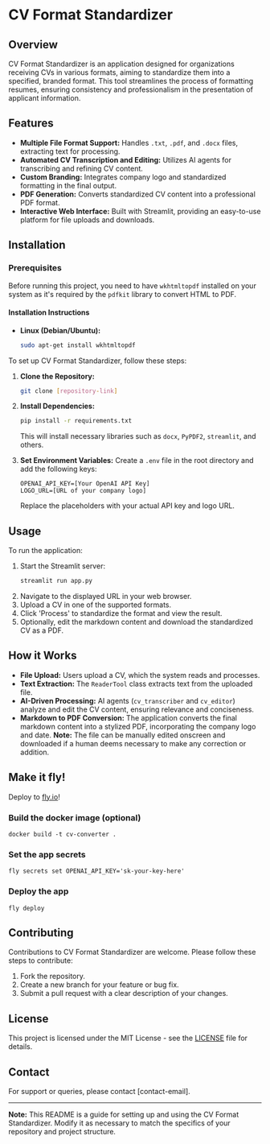 # CV Format Standardizer

## Overview

CV Format Standardizer is an application designed for organizations receiving CVs in various formats, aiming to standardize them into a specified, branded format. This tool streamlines the process of formatting resumes, ensuring consistency and professionalism in the presentation of applicant information.

## Features

- **Multiple File Format Support:** Handles `.txt`, `.pdf`, and `.docx` files, extracting text for processing.
- **Automated CV Transcription and Editing:** Utilizes AI agents for transcribing and refining CV content.
- **Custom Branding:** Integrates company logo and standardized formatting in the final output.
- **PDF Generation:** Converts standardized CV content into a professional PDF format.
- **Interactive Web Interface:** Built with Streamlit, providing an easy-to-use platform for file uploads and downloads.

## Installation

### Prerequisites

Before running this project, you need to have `wkhtmltopdf` installed on your system as it's required by the `pdfkit` library to convert HTML to PDF.

#### Installation Instructions

- **Linux (Debian/Ubuntu):**

  ```bash
  sudo apt-get install wkhtmltopdf
  ```

To set up CV Format Standardizer, follow these steps:

1. **Clone the Repository:**
   ```bash
   git clone [repository-link]
   ```
2. **Install Dependencies:**

   ```bash
   pip install -r requirements.txt
   ```

   This will install necessary libraries such as `docx`, `PyPDF2`, `streamlit`, and others.

3. **Set Environment Variables:**
   Create a `.env` file in the root directory and add the following keys:
   ```
   OPENAI_API_KEY=[Your OpenAI API Key]
   LOGO_URL=[URL of your company logo]
   ```
   Replace the placeholders with your actual API key and logo URL.

## Usage

To run the application:

1. Start the Streamlit server:
   ```bash
   streamlit run app.py
   ```
2. Navigate to the displayed URL in your web browser.
3. Upload a CV in one of the supported formats.
4. Click 'Process' to standardize the format and view the result.
5. Optionally, edit the markdown content and download the standardized CV as a PDF.

## How it Works

- **File Upload:** Users upload a CV, which the system reads and processes.
- **Text Extraction:** The `ReaderTool` class extracts text from the uploaded file.
- **AI-Driven Processing:** AI agents (`cv_transcriber` and `cv_editor`) analyze and edit the CV content, ensuring relevance and conciseness.
- **Markdown to PDF Conversion:** The application converts the final markdown content into a stylized PDF, incorporating the company logo and date.
  **Note:** The file can be manually edited onscreen and downloaded if a human deems necessary to make any correction or addition.

## Make it fly!

Deploy to [fly.io](https://fly.io)!

### Build the docker image (optional)

`docker build -t cv-converter .`

### Set the app secrets

`fly secrets set OPENAI_API_KEY='sk-your-key-here'`

### Deploy the app

`fly deploy`

## Contributing

Contributions to CV Format Standardizer are welcome. Please follow these steps to contribute:

1. Fork the repository.
2. Create a new branch for your feature or bug fix.
3. Submit a pull request with a clear description of your changes.

## License

This project is licensed under the MIT License - see the [LICENSE](LICENSE) file for details.

## Contact

For support or queries, please contact [contact-email].

---

**Note:** This README is a guide for setting up and using the CV Format Standardizer. Modify it as necessary to match the specifics of your repository and project structure.
